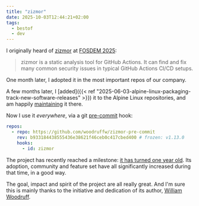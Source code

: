 ```yaml
---
title: "zizmor"
date: 2025-10-03T12:44:21+02:00
tags:
  - bestof
  - dev
---
```


I originally heard of [zizmor](https://docs.zizmor.sh/) at [FOSDEM 2025](https://fosdem.org/2025/):

> zizmor is a static analysis tool for GitHub Actions. It can find and fix many
> common security issues in typical GitHub Actions CI/CD setups.

One month later, I adopted it in the most important repos of our company.

A few months later, I [added]({{< ref
"2025-06-03-alpine-linux-packaging-track-new-software-releases" >}}) it to the
Alpine Linux repositories, and am happily
[maintaining](https://pkgs.alpinelinux.org/packages?name=zizmor) it there.

Now I use it _everywhere_, via a git [pre-commit](https://pre-commit.com/) hook:

```yaml
repos:
  - repo: https://github.com/woodruffw/zizmor-pre-commit
    rev: b933184438555436e38621f46ceb0c417cbed400 # frozen: v1.13.0
    hooks:
      - id: zizmor
```

The project has recently reached a milestone: [it has turned one year
old](https://blog.yossarian.net/2025/09/14/one-year-of-zizmor). Its adoption,
community and feature set have all significantly increased during that time, in
a good way.

The goal, impact and spirit of the project are all really great. And I'm sure
this is mainly thanks to the initiative and dedication of its author, [William
Woodruff](https://blog.yossarian.net/).
